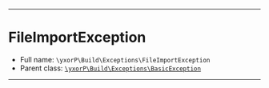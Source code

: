 ***

# FileImportException

* Full name: `\yxorP\Build\Exceptions\FileImportException`
* Parent class: [`\yxorP\Build\Exceptions\BasicException`](./BasicException.md)

***

